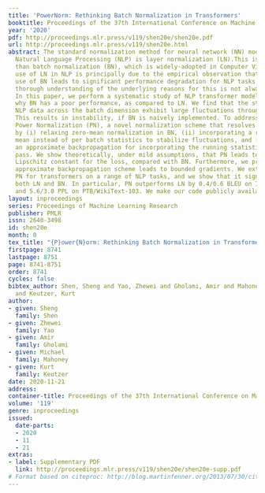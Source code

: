 ```yaml
---
title: 'PowerNorm: Rethinking Batch Normalization in Transformers'
booktitle: Proceedings of the 37th International Conference on Machine Learning
year: '2020'
pdf: http://proceedings.mlr.press/v119/shen20e/shen20e.pdf
url: http://proceedings.mlr.press/v119/shen20e.html
abstract: The standard normalization method for neural network (NN) models used in
  Natural Language Processing (NLP) is layer normalization (LN).This is different
  than batch normalization (BN), which is widely-adopted in Computer Vision. The preferred
  use of LN in NLP is principally due to the empirical observation that a (naive/vanilla)
  use of BN leads to significant performance degradation for NLP tasks; however, a
  thorough understanding of the underlying reasons for this is not always evident.
  In this paper, we perform a systematic study of NLP transformer models to understand
  why BN has a poor performance, as compared to LN. We find that the statistics of
  NLP data across the batch dimension exhibit large fluctuations throughout training.
  This results in instability, if BN is naively implemented. To address this, we propose
  Power Normalization (PN), a novel normalization scheme that resolves this issue
  by (i) relaxing zero-mean normalization in BN, (ii) incorporating a running quadratic
  mean instead of per batch statistics to stabilize fluctuations, and (iii) using
  an approximate backpropagation for incorporating the running statistics in the forward
  pass. We show theoretically, under mild assumptions, that PN leads to a smaller
  Lipschitz constant for the loss, compared with BN. Furthermore, we prove that the
  approximate backpropagation scheme leads to bounded gradients. We extensively test
  PN for transformers on a range of NLP tasks, and we show that it significantly outperforms
  both LN and BN. In particular, PN outperforms LN by 0.4/0.6 BLEU on IWSLT14/WMT14
  and 5.6/3.0 PPL on PTB/WikiText-103. We make our code publicly available at https://github.com/sIncerass/powernorm.
layout: inproceedings
series: Proceedings of Machine Learning Research
publisher: PMLR
issn: 2640-3498
id: shen20e
month: 0
tex_title: "{P}ower{N}orm: Rethinking Batch Normalization in Transformers"
firstpage: 8741
lastpage: 8751
page: 8741-8751
order: 8741
cycles: false
bibtex_author: Shen, Sheng and Yao, Zhewei and Gholami, Amir and Mahoney, Michael
  and Keutzer, Kurt
author:
- given: Sheng
  family: Shen
- given: Zhewei
  family: Yao
- given: Amir
  family: Gholami
- given: Michael
  family: Mahoney
- given: Kurt
  family: Keutzer
date: 2020-11-21
address: 
container-title: Proceedings of the 37th International Conference on Machine Learning
volume: '119'
genre: inproceedings
issued:
  date-parts:
  - 2020
  - 11
  - 21
extras:
- label: Supplementary PDF
  link: http://proceedings.mlr.press/v119/shen20e/shen20e-supp.pdf
# Format based on citeproc: http://blog.martinfenner.org/2013/07/30/citeproc-yaml-for-bibliographies/
---
```

